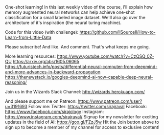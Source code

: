 One-shot learning! In this last weekly video of the course, i'll explain how memory augmented neural networks can help achieve one-shot classification for a small labeled image dataset. We'll also go over the architecture of it's inspiration (the neural turing machine).

Code for this video (with challenge):
https://github.com/llSourcell/How-to-Learn-from-Little-Data

Please subscribe! And like. And comment. That's what keeps me going. 

More learning resources:
https://www.youtube.com/watch?v=CzQSQ_0Z-QU
https://arxiv.org/abs/1605.06065
https://futuristech.info/posts/differential-neural-computer-from-deepmind-and-more-advances-in-backward-propagation
https://thenewstack.io/googles-deepmind-ai-now-capable-deep-neural-reasoning/

Join us in the Wizards Slack Channel:
http://wizards.herokuapp.com/

And please support me on Patreon:
https://www.patreon.com/user?u=3191693
Follow me:
Twitter: https://twitter.com/sirajraval
Facebook: https://www.facebook.com/sirajology Instagram: https://www.instagram.com/sirajraval/ 
Signup for my newsletter for exciting updates in the field of AI:
https://goo.gl/FZzJ5w
Hit the Join button above to sign up to become a member of my channel for access to exclusive content!